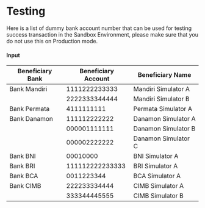 <h1 id="bank-code">Testing</h1>

<p>Here is a list of dummy bank account number that can be used for testing success transaction in the Sandbox Environment, please make sure that you do not use this on Production mode.</p>

<h4 id="input">Input</h4>

<table><thead>
<tr>
<th>Beneficiary Bank</th>
<th>Beneficiary Account</th>
<th>Beneficiary Name</th>
</tr>
</thead><tbody>
<tr>
<td>Bank Mandiri</td>
<td>1111222233333</td>
<td>Mandiri Simulator A</td>
</tr>
<tr>
<td></td>
<td>2222333344444</td>
<td>Mandiri Simulator B</td>
</tr>
<tr>
<td>Bank Permata</td>
<td>4111111111</td>
<td>Permata Simulator A</td>
</tr>
<tr>
<td>Bank Danamon</td>
<td>111112222222</td>
<td>Danamon Simulator A</td>
</tr>
<tr>
<td></td>
<td>000001111111</td>
<td>Danamon Simulator B</td>
</tr>
<tr>
<td></td>
<td>000002222222</td>
<td>Danamon Simulator C</td>
</tr>
<tr>
<td>Bank BNI</td>
<td>00010000</td>
<td>BNI Simulator A</td>
</tr>
<tr>
<td>Bank BRI</td>
<td>111112222233333</td>
<td>BRI Simulator A</td>
</tr>
<tr>
<td>Bank BCA</td>
<td>0011223344</td>
<td>BCA Simulator A</td>
</tr>
<tr>
<td>Bank CIMB</td>
<td>222233334444</td>
<td>CIMB Simulator A</td>
</tr>
<tr>
<td></td>
<td>333344445555</td>
<td>CIMB Simulator B</td>
</tr>
</tbody></table>

